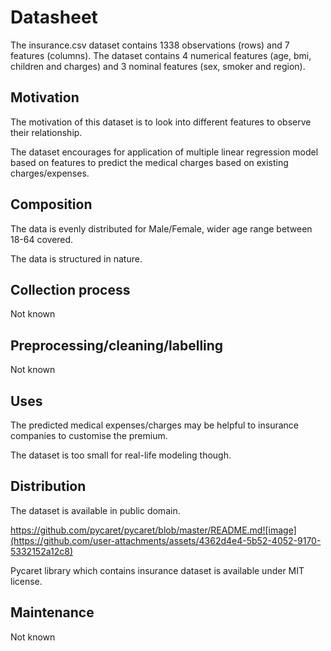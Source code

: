 # Datasheet

The insurance.csv dataset contains 1338 observations (rows) and 7 features (columns). The dataset contains 4 numerical features (age, bmi, children and charges) and 3 nominal features (sex, smoker and region).

## Motivation

The motivation of this dataset is to look into different features to observe their relationship. 

The dataset encourages for application of multiple linear regression model based on features to predict the medical charges based on existing charges/expenses.
 
## Composition

The data is evenly distributed for Male/Female, wider age range between 18-64 covered.

The data is structured in nature.

## Collection process

Not known

## Preprocessing/cleaning/labelling

Not known

## Uses

The predicted medical expenses/charges may be helpful to insurance companies to customise the premium.

The dataset is too small for real-life modeling though.

## Distribution

The dataset is available in public domain.

https://github.com/pycaret/pycaret/blob/master/README.md![image](https://github.com/user-attachments/assets/4362d4e4-5b52-4052-9170-5332152a12c8)

Pycaret library which contains insurance dataset is available under MIT license. 

## Maintenance

Not known
